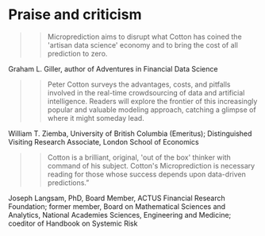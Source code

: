 # Praise and criticism

>>Microprediction aims to disrupt what Cotton has coined the 'artisan data science' economy and to bring the cost of all prediction to zero.

Graham L. Giller, author of Adventures in Financial Data Science

>>Peter Cotton surveys the advantages, costs, and pitfalls involved in the real-time crowdsourcing of data and artificial intelligence. Readers will explore the frontier of this increasingly popular and valuable modeling approach, catching a glimpse of where it might someday lead.

William T. Ziemba, University of British Columbia (Emeritus); Distinguished Visiting Research Associate, London School of Economics

>>Cotton is a brilliant, original, 'out of the box' thinker with command of his subject. Cotton's Microprediction is necessary reading for those whose success depends upon data-driven predictions.”

Joseph Langsam, PhD, Board Member, ACTUS Financial Research Foundation; former member, Board on Mathematical Sciences and Analytics, National Academies Sciences, Engineering and Medicine; coeditor of Handbook on Systemic Risk
